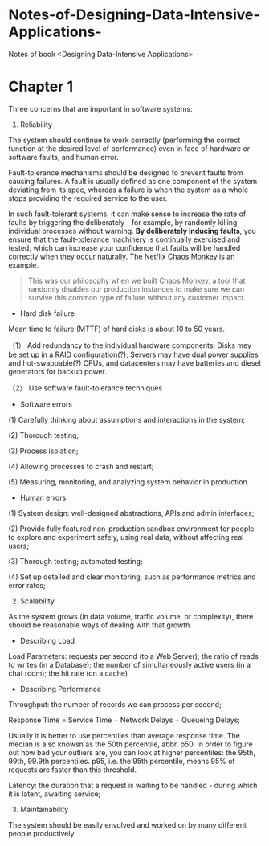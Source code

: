 # Notes-of-Designing-Data-Intensive-Applications-
Notes of book &lt;Designing Data-Intensive Applications>

# Chapter 1

Three concerns that are important in software systems:

1. Reliability

The system should continue to work correctly (performing the correct function at the desired level of performance) even in face of hardware or software faults, and human error.

Fault-tolerance mechanisms should be designed to prevent faults from causing failures. A fault is usually defined as one component of the system deviating from its spec, whereas a failure is when the system as a whole stops providing the required service to the user. 

In such fault-tolerant systems, it can make sense to increase the rate of faults by triggering the deliberately - for example, by randomly killing individual processes without warning. <b>By deliberately inducing faults</b>, you ensure that the fault-tolerance machinery is continually exercised and tested, which can increase your confidence that faults will be handled correctly when they occur naturally. The [Netflix Chaos Monkey](https://medium.com/netflix-techblog/the-netflix-simian-army-16e57fbab116) is an example.

>This was our philosophy when we built Chaos Monkey, a tool that randomly disables our production instances to make sure we can survive this common type of failure without any customer impact. 

+ Hard disk failure

Mean time to failure (MTTF) of hard disks is about 10 to 50 years.

（1） Add redundancy to the individual hardware components: Disks mey be set up in a RAID configuration(?); Servers may have dual power supplies and hot-swappable(?) CPUs, and datacenters may have batteries and diesel generators for backup power.

（2） Use software fault-tolerance techniques

+ Software errors

 (1) Carefully thinking about assumptions and interactions in the system;
 
 (2) Thorough testing;
 
 (3) Process isolation;
 
 (4) Allowing processes to crash and restart;
 
 (5) Measuring, monitoring, and analyzing system behavior in production.
 
+ Human errors

 (1) System design: well-designed abstractions, APIs and admin interfaces;
 
 (2) Provide fully featured non-production sandbox environment for people to explore and experiment safely, using real data, without affecting real users;
 
 (3) Thorough testing; automated testing;
 
 (4) Set up detailed and clear monitoring, such as performance metrics and error rates;

2. Scalability

As the system grows (in data volume, traffic volume, or complexity), there should be reasonable ways of dealing with that growth.

+ Describing Load

Load Parameters: requests per second (to a Web Server); the ratio of reads to writes (in a Database); the number of simultaneously active users (in a chat room); the hit rate (on a cache)

+ Describing Performance

Throughput: the number of records we can process per second;

Response Time = Service Time + Network Delays + Queueing Delays;

Usually it is better to use percentiles than average response time. The median is also knowsn as the 50th percentile, abbr. p50. In order to figure out how bad your outliers are, you can look at higher percentiles: the 95th, 99th, 99.9th percentiles. p95, i.e. the 95th percentile, means 95% of requests are faster than this threshold.

Latency: the duration that a request is waiting to be handled - during which it is latent, awaiting service;



3. Maintainability

The system should be easily envolved and worked on by many different people productively.
